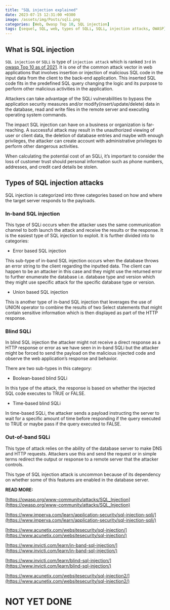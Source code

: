 ```yaml
---
title: "SQL injection explained"
date: 2023-07-15 12:31:00 +0300
image: /assets/img/Posts/sqli.png
categories: [Web, Owasp Top 10, SQL injection]
tags: [sequel, SQL, web, types of SQLi, SQLi, injection attacks, OWASP]
---
```


## What is SQL injection

`SQL injection` or `SQLi` is  type of `injection attack` which is ranked `3rd` in [owasp Top 10 as of 2021](https://owasp.org/www-project-top-ten/). It is one of the common attack vector in web applications that involves insertion or injection of malicious SQL code in the input data from the client to the back-end application. This inserted SQL code fits in the predefined SQL query changing the logic and its purpose to perform other malicious activities in the application.

Attackers can take advantage of the SQLi vulnerabilities to bypass the application security measures and/or modify(insert/update/delete) data in the database, read and write files in the remote server and executing operating system commands.

The impact SQL injection can have on a business or organization is far-reaching. A  successful attack may result in the unauthorized viewing of user or client data, the deletion of database entries and maybe with enough privileges, the attacker can create account with administrative privileges to perform other dangerous activities.

When calculating the potential cost of an SQLi, it’s important to consider the loss of customer trust should personal information such as phone numbers, addresses, and credit card details be stolen.

## Types of SQL injection attacks

SQL injection is categorized into three categories based on how and where the target server responds to the payloads.

### In-band SQL injection

This type of SQLi occurs when the attacker uses  the same communication channel to both launch the attack and receive the results or the response. It is the easiest type of SQL injection to exploit. It is further divided into to categories:

- Error based SQL injection

This sub-type of in-band SQL injection occurs when the database throws an error string to the client regarding the inputted data. The client can happen to be an attacker in this case and they might use the returned error to further enumerate the database i.e. database type and version which they might use specific attack for the specific database type or version. 

- Union based SQL injection

This is another type of in-band SQL injection that leverages the use of UNION operator to combine the results of two Select statements that might contain sensitive information which is then displayed as part of the HTTP response.

### Blind SQLi

In blind SQL injection the attacker might not receive a direct response as a HTTP response or error as we have seen in in-band SQLi but the attacker might be forced to send the payload on the malicious injected code and observe the web application’s response and behavior.

There are two sub-types in this category:

- Boolean-based blind SQLi

In this type of the attack, the response is based on whether the injected SQL code executes to TRUE or FALSE.

- Time-based  blind SQLi

In time-based SQLi, the attacker sends a payload instructing the server to wait for a specific amount of time before responding if the query executed to TRUE or maybe pass if the query executed to FALSE.

### Out-of-band SQLi

This type of attack relies on the ability of the database server to make DNS and HTTP requests. Attackers use this and send the request or in simple terms redirect the output or response to a remote server that the attacker controls.

This type of SQL injection attack is uncommon because of its dependency on whether some of this features are enabled in the database server.

**READ MORE:**

[https://owasp.org/www-community/attacks/SQL_Injection](https://owasp.org/www-community/attacks/SQL_Injection)

[https://www.imperva.com/learn/application-security/sql-injection-sqli/](https://www.imperva.com/learn/application-security/sql-injection-sqli/)

[https://www.acunetix.com/websitesecurity/sql-injection/](https://www.acunetix.com/websitesecurity/sql-injection/)

[https://www.invicti.com/learn/in-band-sql-injection/](https://www.invicti.com/learn/in-band-sql-injection/)

[https://www.invicti.com/learn/blind-sql-injection/](https://www.invicti.com/learn/blind-sql-injection/)

[https://www.acunetix.com/websitesecurity/sql-injection2/](https://www.acunetix.com/websitesecurity/sql-injection2/)

# NOT YET DONE